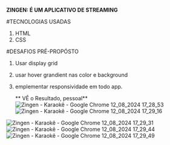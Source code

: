 **ZINGEN: É UM APLICATIVO DE STREAMING**

#TECNOLOGIAS USADAS
1. HTML
2. CSS

#DESAFIOS PRÉ-PROPÓSTO
1. Usar display grid
2. usar hover grandient nas color e background
3. emplementar responsividade em todo app.

   ** VÊ o Resultado, pessoal**
![Zingen - Karaokê - Google Chrome 12_08_2024 17_28_53](https://github.com/user-attachments/assets/7538225d-3350-4f08-a658-d68975c831b5)
![Zingen - Karaokê - Google Chrome 12_08_2024 17_29_16](https://github.com/user-attachments/assets/5650fd94-3934-44aa-a2b6-36b0c4bf8ed6)

![Zingen - Karaokê - Google Chrome 12_08_2024 17_29_31](https://github.com/user-attachments/assets/1271cf22-3c7c-4235-86d0-b7268e3303d9)
![Zingen - Karaokê - Google Chrome 12_08_2024 17_29_44](https://github.com/user-attachments/assets/0a317e3b-90b3-4c91-8540-d00807ff92af)
![Zingen - Karaokê - Google Chrome 12_08_2024 17_29_49](https://github.com/user-attachments/assets/bebd7728-5dcb-44dd-a74e-389ac135a895)




